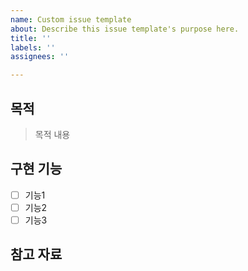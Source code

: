 ```yaml
---
name: Custom issue template
about: Describe this issue template's purpose here.
title: ''
labels: ''
assignees: ''

---
```


## 목적
> 목적 내용

## 구현 기능
- [ ] 기능1
- [ ] 기능2
- [ ] 기능3

## 참고 자료
